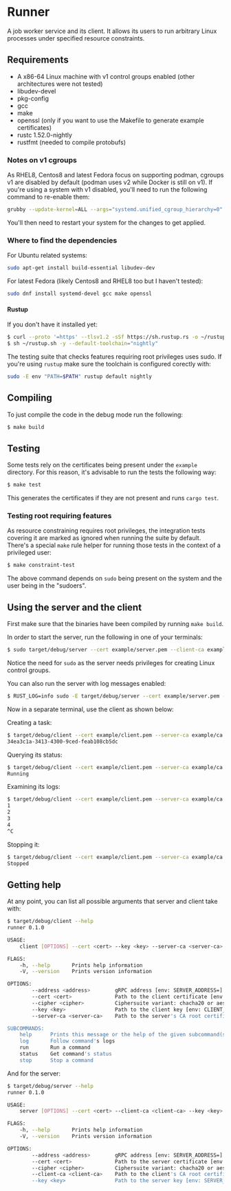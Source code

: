 # Runner

A job worker service and its client. It allows its users to run arbitrary Linux processes under specified resource constraints.

## Requirements

* A x86-64 Linux machine with v1 control groups enabled (other architectures were not tested)
* libudev-devel
* pkg-config
* gcc
* make
* openssl (only if you want to use the Makefile to generate example certificates)
* rustc 1.52.0-nightly
* rustfmt (needed to compile protobufs)

### Notes on v1 cgroups

As RHEL8, Centos8 and latest Fedora focus on supporting podman, cgroups v1 are disabled by default (podman uses v2 while Docker is still on v1). If you're using a system with v1 disabled, you'll need to run the following command to re-enable them:

```bash
grubby --update-kernel=ALL --args="systemd.unified_cgroup_hierarchy=0"
```

You'll then need to restart your system for the changes to get applied.

### Where to find the dependencies

For Ubuntu related systems:

```bash
sudo apt-get install build-essential libudev-dev
```

For latest Fedora (likely Centos8 and RHEL8 too but I haven't tested):

```bash
sudo dnf install systemd-devel gcc make openssl
```

#### Rustup

If you don't have it installed yet:

```bash
$ curl --proto '=https' --tlsv1.2 -sSf https://sh.rustup.rs -o ~/rustup.sh
$ sh ~/rustup.sh -y --default-toolchain="nightly"
```

The testing suite that checks features requiring root privileges uses sudo. If you're using `rustup` make sure the toolchain is configured corectly with:

```bash
sudo -E env "PATH=$PATH" rustup default nightly
```

## Compiling

To just compile the code in the debug mode run the following:

```bash
$ make build
```

## Testing

Some tests rely on the certificates being present under the `example` directory. For this reason, it's advisable to run the tests the following way:

```bash
$ make test
```

This generates the certificates if they are not present and runs `cargo test`.

### Testing root requiring features

As resource constraining requires root privileges, the integration tests covering it are marked as ignored
when running the suite by default. There's a special `make` rule helper for running those tests in the
context of a privileged user:

```bash
$ make constraint-test
```

The above command depends on `sudo` being present on the system and the user being in the "sudoers".

## Using the server and the client

First make sure that the binaries have been compiled by running `make build`.

In order to start the server, run the following in one of your terminals:

```bash
$ sudo target/debug/server --cert example/server.pem --client-ca example/ca.pem --key example/server.p8
```

Notice the need for `sudo` as the server needs privileges for creating Linux control groups.

You can also run the server with log messages enabled:

```bash
$ RUST_LOG=info sudo -E target/debug/server --cert example/server.pem --client-ca example/ca.pem --key example/server.p8
```

Now in a separate terminal, use the client as shown below:

Creating a task:

```bash
$ target/debug/client --cert example/client.pem --server-ca example/ca.pem --key example/client.p8 run -- bash -c 'for i in $(seq 1 99); do echo $i; sleep 1; done'
34ea3c1a-3413-4300-9ced-feab108cb5dc
```

Querying its status:

```bash
$ target/debug/client --cert example/client.pem --server-ca example/ca.pem --key example/client.p8 status 34ea3c1a-3413-4300-9ced-feab108cb5dc
Running
```

Examining its logs:

```bash
$ target/debug/client --cert example/client.pem --server-ca example/ca.pem --key example/client.p8 log 34ea3c1a-3413-4300-9ced-feab108cb5dc stdout
1
2
3
4
^C
```

Stopping it:

```bash
$ target/debug/client --cert example/client.pem --server-ca example/ca.pem --key example/client.p8 stop 34ea3c1a-3413-4300-9ced-feab108cb5dc
Stopped
```

## Getting help

At any point, you can list all possible arguments that server and client take with:

```bash
$ target/debug/client --help
runner 0.1.0

USAGE:
    client [OPTIONS] --cert <cert> --key <key> --server-ca <server-ca> <SUBCOMMAND>

FLAGS:
    -h, --help       Prints help information
    -V, --version    Prints version information

OPTIONS:
        --address <address>        gRPC address [env: SERVER_ADDRESS=]  [default: dns://[::1]:50051]
        --cert <cert>              Path to the client certificate [env: CLIENT_CERT=]
        --cipher <cipher>          Ciphersuite variant: chacha20 or aes [env: CIPHER=]  [default: chacha20]
        --key <key>                Path to the client key [env: CLIENT_KEY=]
        --server-ca <server-ca>    Path to the server's CA root certificate [env: SERVER_CA=]

SUBCOMMANDS:
    help      Prints this message or the help of the given subcommand(s)
    log       Follow command's logs
    run       Run a command
    status    Get command's status
    stop      Stop a command
```

And for the server:

```bash
$ target/debug/server --help
runner 0.1.0

USAGE:
    server [OPTIONS] --cert <cert> --client-ca <client-ca> --key <key>

FLAGS:
    -h, --help       Prints help information
    -V, --version    Prints version information

OPTIONS:
        --address <address>        gRPC address [env: SERVER_ADDRESS=]  [default: [::1]:50051]
        --cert <cert>              Path to the server certificate [env: SERVER_CERT=]
        --cipher <cipher>          Ciphersuite variant: chacha20 or aes [env: CIPHER=]  [default: chacha20]
        --client-ca <client-ca>    Path to the client's CA root certificate [env: CLIENT_CA=]
        --key <key>                Path to the server key [env: SERVER_KEY=]
```

